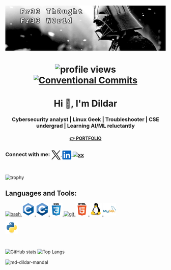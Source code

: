 [![MasterHead](img/free.png)](https://github.com/MD-DILDAR-MANDAL)
<h1 align="center">

![profile views](https://komarev.com/ghpvc/?username=md-dildar-mandal&label=Profile%20views&color=0e75b6&style=flat) 
[![Conventional Commits](https://img.shields.io/badge/Conventional%20Commits-1.0.0-%23FE5196?logo=conventionalcommits&logoColor=white)](https://conventionalcommits.org)

</h1>

<h1 align="center">Hi 👋, I'm Dildar</h1>
<h3 align="center">Cybersecurity analyst | Linux Geek | Troubleshooter | CSE undergrad | Learning AI/ML reluctantly </h3>

<h4 align="center"><a href="https://mddildarmandal.netlify.app">👉 PORTFOLIO</a> </h4>

<h3 align="left"> Connect with me:
    <a href="https://x.com/m_dildar_m" target="blank"><img align="center" src="img/twit.jpg" alt="xx" height="30" width="30" />   </a>
    <a href="https://www.linkedin.com/in/md-dildar-mandal-837048199/" target="blank"><img align="center" src="img/lin.jpg" alt="xx" height="30" width="30" />   </a>
    <a href="https://leetcode.com/dildarmandal335/" target="blank"><img align="center" src="https://user-images.githubusercontent.com/36547915/97088991-45da5d00-1652-11eb-900f-80d106540f4f.png" alt="xx" height="30" width="30" />   </a>
</h3>
<br/>

![trophy](https://github-profile-trophy.vercel.app/?username=md-dildar-mandal&theme=discord&no-frame=true)

## Languages and Tools:

<p align="left"> <a href="https://www.gnu.org/software/bash/" target="_blank" rel="noreferrer"> <img src="https://www.vectorlogo.zone/logos/gnu_bash/gnu_bash-icon.svg" alt="bash" width="40" height="40"/> </a> <a href="https://www.cprogramming.com/" target="_blank" rel="noreferrer"> <img src="https://raw.githubusercontent.com/devicons/devicon/master/icons/c/c-original.svg" alt="c" width="40" height="40"/> </a> <a href="https://www.w3schools.com/cpp/" target="_blank" rel="noreferrer"> <img src="https://raw.githubusercontent.com/devicons/devicon/master/icons/cplusplus/cplusplus-original.svg" alt="cplusplus" width="40" height="40"/> </a> <a href="https://www.w3schools.com/css/" target="_blank" rel="noreferrer"> <img src="https://raw.githubusercontent.com/devicons/devicon/master/icons/css3/css3-original-wordmark.svg" alt="css3" width="40" height="40"/> </a> <a href="https://git-scm.com/" target="_blank" rel="noreferrer"> <img src="https://www.vectorlogo.zone/logos/git-scm/git-scm-icon.svg" alt="git" width="40" height="40"/> </a> <a href="https://www.w3.org/html/" target="_blank" rel="noreferrer"> <img src="https://raw.githubusercontent.com/devicons/devicon/master/icons/html5/html5-original-wordmark.svg" alt="html5" width="40" height="40"/> </a> <a href="https://www.linux.org/" target="_blank" rel="noreferrer"> <img src="https://raw.githubusercontent.com/devicons/devicon/master/icons/linux/linux-original.svg" alt="linux" width="40" height="40"/> </a> <a href="https://www.mysql.com/" target="_blank" rel="noreferrer"> <img src="https://raw.githubusercontent.com/devicons/devicon/master/icons/mysql/mysql-original-wordmark.svg" alt="mysql" width="40" height="40"/> </a> </p>
<p align="left"> <a href="https://www.python.org" target="_blank" rel="noreferrer"> <img src="https://raw.githubusercontent.com/devicons/devicon/master/icons/python/python-original.svg" alt="python" width="40" height="40"/> </a> </p>

<br/>

![GitHub stats](https://github-readme-stats.vercel.app/api?username=md-dildar-mandal&show_icons=true&theme=nightowl&hide_title=true&hide_border=true)
![Top Langs](https://github-readme-stats.vercel.app/api/top-langs/?username=md-dildar-mandal&layout=compact&size_weight=0.5&count_weight=0.5&langs_count=8&bg_color=011627&text_color=7FDBCA&hide_border=true&hide_title=true)

<p><img align="center" src="https://github-readme-streak-stats.herokuapp.com/?user=md-dildar-mandal&theme=nightowl&hide_border=true" alt="md-dildar-mandal" /></p>